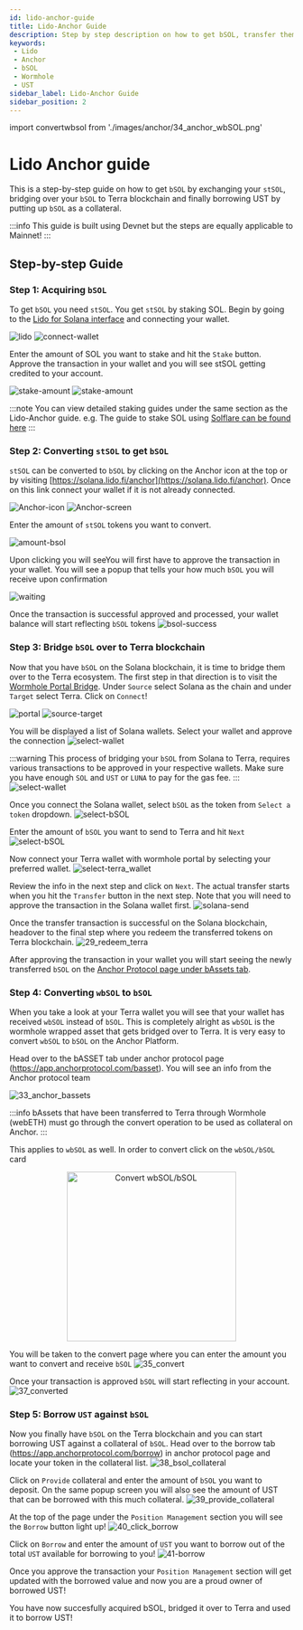 ```yaml
---
id: lido-anchor-guide
title: Lido-Anchor Guide
description: Step by step description on how to get bSOL, transfer them to Terra and borrow UST
keywords:
 - Lido
 - Anchor
 - bSOL
 - Wormhole
 - UST
sidebar_label: Lido-Anchor Guide
sidebar_position: 2
---
```


import convertwbsol from './images/anchor/34_anchor_wbSOL.png'

# Lido Anchor guide
This is a step-by-step guide on how to get `bSOL` by exchanging your `stSOL`, bridging over your `bSOL` to Terra blockchain and finally borrowing UST by putting up `bSOL` as a collateral.

:::info
This guide is built using Devnet but the steps are equally applicable to Mainnet!
:::


## Step-by-step Guide
### Step 1: Acquiring `bSOL`
To get `bSOL` you need `stSOL`. You get `stSOL` by staking SOL. Begin by going to the [Lido for Solana interface](https://solana.lido.fi/) and connecting your wallet.

![lido](./images/anchor/1_LidoInterface.png)
![connect-wallet](./images/anchor/2_connect_wallet.png)

Enter the amount of SOL you want to stake and hit the `Stake` button. Approve the transaction in your wallet and you will see stSOL getting credited to your account.

![stake-amount](./images/anchor/5_enter_stake_amount.png)
![stake-amount](./images/anchor/9_tx_success.png)

:::note
You can view detailed staking guides under the same section as the Lido-Anchor guide. e.g. The guide to stake SOL using [Solflare can be found here](https://docs.solana.lido.fi/staking/solflare)
:::

### Step 2: Converting `stSOL` to get `bSOL`

`stSOL` can be converted to `bSOL` by clicking on the Anchor icon at the top or by visiting [https://solana.lido.fi/anchor](https://solana.lido.fi/anchor). Once on this link connect your wallet if it is not already connected.

![Anchor-icon](./images/anchor/10_anchor.png)
![Anchor-screen](./images/anchor/11_anchor_screen.png)

Enter the amount of `stSOL` tokens you want to convert.

![amount-bsol](./images/anchor/12_amount_convert.png)

Upon clicking you will seeYou will first have to approve the transaction in your wallet. You will see a popup that tells your how much `bSOL` you will receive upon confirmation

![waiting](./images/anchor/13_waiting_for_wallet.png)

Once the transaction is successful approved and processed, your wallet balance will start reflecting `bSOL` tokens
![bsol-success](./images/anchor/15_tx_success.png)

### Step 3: Bridge `bSOL` over to Terra blockchain
Now that you have `bSOL` on the Solana blockchain, it is time to bridge them over to the Terra ecosystem. The first step in that direction is to visit the [Wormhole Portal Bridge](https://portalbridge.com/#/transfer). Under `Source` select Solana as the chain and under `Target` select Terra. Click on `Connect`!

![portal](./images/anchor/16_portal.png)
![source-target](./images/anchor/17_choose_terra.png)

You will be displayed a list of Solana wallets. Select your wallet and approve the connection
![select-wallet](./images/anchor/18_select_wallet.png)

:::warning
This process of bridging your `bSOL` from Solana to Terra, requires various transactions to be approved in your respective wallets. Make sure you have enough `SOL` and `UST` or `LUNA` to pay for the gas fee.
::: 
![select-wallet](./images/anchor/19_wallet_selected.png)

Once you connect the Solana wallet, select `bSOL` as the token from `Select a token` dropdown.
![select-bSOL](./images/anchor/20_bSOL_amount.png)

Enter the amount of `bSOL` you want to send to Terra and hit `Next`
![select-bSOL](./images/anchor/22_1_bSOL_amount.png)

Now connect your Terra wallet with wormhole portal by selecting your preferred wallet.
![select-terra_wallet](./images/anchor/23_connect_terra_wallet.png)

Review the info in the next step and click on `Next`. The actual transfer starts when you hit the `Transfer` button in the next step. Note that you will need to approve the transaction in the Solana wallet first.
![solana-send](./images/anchor/25_send_bsol_to_terra.png)

Once the transfer transaction is successful on the Solana blockchain, headover to the final step where you redeem the transferred tokens on Terra blockchain. 
![29_redeem_terra](./images/anchor/29_redeem_terra.png)

After approving the transaction in your wallet you will start seeing the newly transferred `bSOL` on the [Anchor Protocol page under bAssets tab](https://app.anchorprotocol.com/basset).


### Step 4: Converting `wbSOL` to `bSOL`
When you take a look at your Terra wallet you will see that your wallet has received `wbSOL` instead of `bSOL`. This is completely alright as `wbSOL` is the wormhole wrapped asset that gets bridged over to Terra. It is very easy to convert `wbSOL` to `bSOL` on the Anchor Platform.

Head over to the bASSET tab under anchor protocol page (https://app.anchorprotocol.com/basset). You will see an info from the Anchor protocol team

![33_anchor_bassets](./images/anchor/33_anchor_bassets.png)

:::info
bAssets that have been transferred to Terra through Wormhole (webETH) must go through the convert operation to be used as collateral on Anchor.
:::

This applies to `wbSOL` as well. In order to convert click on the `wbSOL/bSOL` card

<p align="center">
    <img src={convertwbsol} alt="Convert wbSOL/bSOL" width="300"/>
</p>

You will be taken to the convert page where you can enter the amount you want to convert and receive `bSOL`
![35_convert](./images/anchor/35_convert.png)

Once your transaction is approved `bSOL` will start reflecting in your account.
![37_converted](./images/anchor/37_converted.png)

### Step 5: Borrow `UST` against `bSOL`

Now you finally have `bSOL` on the Terra blockchain and you can start borrowing UST against a collateral of `bSOL`. Head over to the borrow tab (https://app.anchorprotocol.com/borrow) in anchor protocol page and locate your token in the collateral list.
![38_bsol_collateral](./images/anchor/38_bsol_collateral.png)

Click on `Provide` collateral and enter the amount of `bSOL` you want to deposit. On the same popup screen you will also see the amount of UST that can be borrowed with this much collateral.
![39_provide_collateral](./images/anchor/39_provide_collateral.png)

At the top of the page under the `Position Management` section you will see the `Borrow` button light up! 
![40_click_borrow](./images/anchor/40_click_borrow.png)

Click on `Borrow` and enter the amount of `UST` you want to borrow out of the total `UST` available for borrowing to you!
![41-borrow](./images/anchor/41_borrow.png)

Once you approve the transaction your `Position Management` section will get updated with the borrowed value and now you are a proud owner of borrowed UST!

You have now succesfully acquired bSOL, bridged it over to Terra and used it to borrow UST!


